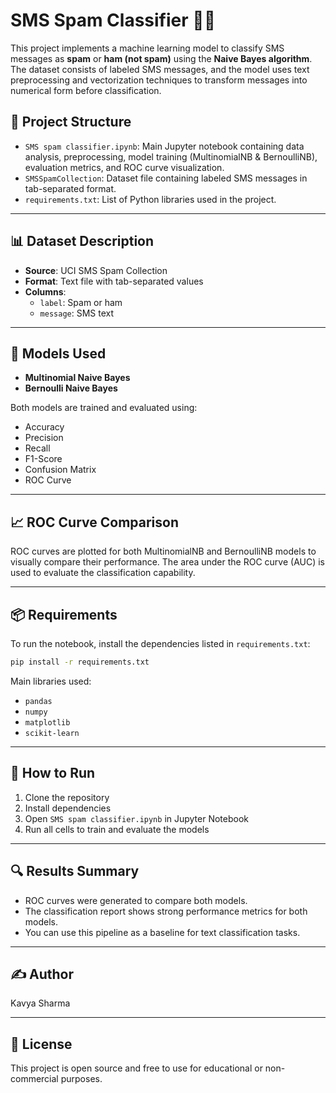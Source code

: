 # SMS Spam Classifier 📱📩

This project implements a machine learning model to classify SMS messages as **spam** or **ham (not spam)** using the **Naive Bayes algorithm**. The dataset consists of labeled SMS messages, and the model uses text preprocessing and vectorization techniques to transform messages into numerical form before classification.

## 📂 Project Structure

- `SMS spam classifier.ipynb`: Main Jupyter notebook containing data analysis, preprocessing, model training (MultinomialNB & BernoulliNB), evaluation metrics, and ROC curve visualization.
- `SMSSpamCollection`: Dataset file containing labeled SMS messages in tab-separated format.
- `requirements.txt`: List of Python libraries used in the project.

---

## 📊 Dataset Description

- **Source**: UCI SMS Spam Collection
- **Format**: Text file with tab-separated values
- **Columns**:
  - `label`: Spam or ham
  - `message`: SMS text

---

## 🧠 Models Used

- **Multinomial Naive Bayes**
- **Bernoulli Naive Bayes**

Both models are trained and evaluated using:
- Accuracy
- Precision
- Recall
- F1-Score
- Confusion Matrix
- ROC Curve

---

## 📈 ROC Curve Comparison

ROC curves are plotted for both MultinomialNB and BernoulliNB models to visually compare their performance. The area under the ROC curve (AUC) is used to evaluate the classification capability.

---

## 📦 Requirements

To run the notebook, install the dependencies listed in `requirements.txt`:

```bash
pip install -r requirements.txt
```

Main libraries used:
- `pandas`
- `numpy`
- `matplotlib`
- `scikit-learn`

---

## 🚀 How to Run

1. Clone the repository
2. Install dependencies
3. Open `SMS spam classifier.ipynb` in Jupyter Notebook
4. Run all cells to train and evaluate the models

---

## 🔍 Results Summary

- ROC curves were generated to compare both models.
- The classification report shows strong performance metrics for both models.
- You can use this pipeline as a baseline for text classification tasks.

---

## ✍️ Author

Kavya Sharma

---

## 📜 License

This project is open source and free to use for educational or non-commercial purposes.
